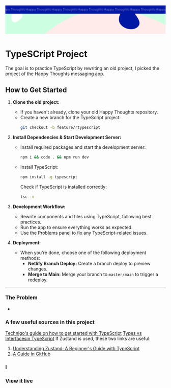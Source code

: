 <h1 align="center">
  <a href="">
    <img src="/src/assets/happy-thoughts.svg" alt="Project Banner Image">
  </a>
</h1>

# TypeSCript Project

The goal is to practice TypeScript by rewriting an old project, I picked the project of the Happy Thoughts messaging app. 

## How to Get Started

1. **Clone the old project:**
   - If you haven't already, clone your old Happy Thoughts repository.
   - Create a new branch for the TypeScript project:
     ```bash
     git checkout -b feature/rtypescript
     ```

2. **Install Dependencies & Start Development Server:**
   - Install required packages and start the development server:
     ```bash
     npm i && code . && npm run dev
     ```
   - Install TypeScript: 
     ```bash
     npm install -g typescript
     ```

     Check if TypeScript is installed correctly:
     ```bash
     tsc -v
     ```

3. **Development Workflow:**
   - Rewrite components and files using TypeScript, following best practices.
   - Run the app to ensure everything works as expected.
   - Use the Problems panel to fix any TypeScript-related issues.

4. **Deployment:**
   - When you're done, choose one of the following deployment methods:
     - **Netlify Branch Deploy:** Create a branch deploy to preview changes.
     - **Merge to Main:** Merge your branch to `master/main` to trigger a redeploy.

---

### The Problem   
- 

### A few useful sources in this project

[Technigo's guide on how to get started with TypeScript](https://technigo.notion.site/How-to-get-your-React-Vite-project-ready-for-TypeScript-14aad8401a9480cb900dc20ed12cd04a)
[Types vs Interfacesin TypeScript](https://blog.logrocket.com/types-vs-interfaces-typescript/)
If Zustand is used, these two links are useful: 
1. [Understanding Zustand: A Beginner's Guide with TypeScript](https://dev.to/avt/understanding-zustand-a-beginners-guide-with-typescript-4jjo) 
2. [A Guide in GitHub](https://github.com/pmndrs/zustand/blob/main/docs/guides/typescript.md)

### I

### View it live
